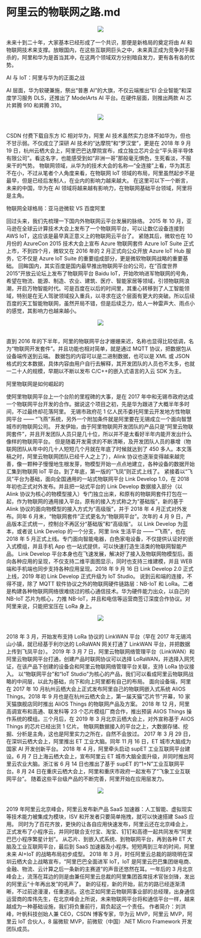 # 阿里云的物联网之路.md

<div style="text-align:center" align="center">
<img src="/Alibaba Cloud ApsaraDB/images/阿里云的物联网之路1.png" align="center" />
</div>
</br>
未来十到二十年，大家基本已经形成了一个共识，那便是新格局的奠定将由 AI 和物联网技术来支撑。放眼国内，在这些互联网巨头之中，未来真正成为竞争对手厮杀的，阿里和华为是首当其冲，在这两个领域双方分别暗自发力，更有各有各的优势。

AI 与 IoT：阿里与华为的正面之战

AI 层面，华为软硬兼施，祭出“普惠 AI”的大旗，不仅云端推出“EI 企业智能”和深度学习服务 DLS，还推出了 ModelArts AI 平台。在硬件层面，则推出两款 AI 芯片昇腾 910 和昇腾 310。

<div style="text-align:center" align="center">
<img src="/Alibaba Cloud ApsaraDB/images/阿里云的物联网之路2.png" align="center" />
</div>
</br>

CSDN 付费下载自东方 IC
相对华为，阿里 AI 技术虽然实力总体不如华为，但也不甘示弱。不仅成立了深研 AI 技术的“达摩院”和“罗汉堂”，更是在 2018 年 9 月 19 日，杭州云栖大会上，阿里巴巴达摩院宣布，成立独立芯片企业“平头哥半导体有限公司”。看这名字，也能感受到如“非洲一哥”那般毫无惧色，生死看淡，不服来干的气势。
物联网领域，从华为的技术大会的名称—“全连接”上看，华为其志不在小，不过从笔者个人角度来看，在物联网 IoT 领域的布局，阿里虽然起步不是最早，但是已经后发制人，在业内的影响力越来越大。
在这里可以下一个断言，未来的中国，华为在 AI 领域将越来越有影响力，在物联网基础平台领域，阿里将是主角。

物联网全球格局：亚马逊微软 VS 百度阿里

回过头来，我们先梳理一下国内外物联网云平台发展的脉络。
2015 年 10 月，亚马逊在全球云计算技术大会上发布了一个物联网平台，可以让数亿设备连接到 AWS IoT，这应该是最早真正意义上的物联网云平台了。
紧随其后，微软也在 10 月份的 AzureCon 2015 技术大会上宣布 Azure 物联网套件 Azure IoT Suite 正式上市，不到四个月，微软又在 2016 年的 2 月正式向公众开放 Azure IoT Hub 服务，它不仅是 Azure IoT Suite 的重要组成部分，更是微软物联网战略的重要基础。
回眸国内，其实百度是国内最早推出物联网平台的公司，在“百度世界 2015”开放云论坛上发布了物联网平台 Baidu IoT，开始吹响进军物联网的号角，希望在物流、能源、制造、农业、建筑、医疗、智能家居等领域，引领物联网浪潮，开启万物智能时代。可是百度在以后的时间里，其重心转移到了人工智能领域，特别是在无人驾驶领域投入重兵，以寻求在这个层面有更大的突破。所以后续百度的天工智能物联网，虽然开局不错，但是后续乏力，给人一种雷声大、雨点小的感觉，其影响力也越来越小。

<div style="text-align:center" align="center">
<img src="/Alibaba Cloud ApsaraDB/images/阿里云的物联网之路3.png" align="center" />
</div>
</br>

直到 2016 年的下半年，阿里的物联网平台才姗姗来迟，名称也显得比较低调，名为“物联网开发套件”。并且功能也相对简单，就是通过 MQTT 协议，把数据包从设备端传送到云端。
数据包的内容可以是二进制数据，也可以是 XML 或 JSON 格式的文本数据，具体内容由用户自行去解释，其开发团队的人员也不太多，也就一二十人的规模，早期以不断以发布 C/C++的嵌入式语言的入云 SDK 为主。

阿里物联网是如何崛起的

使阿里物联网平台上一个台阶的里程碑的大事，是在 2017 年中和无锡市政府达成一个物联网平台开发的合作。据说这个项目之初，先是华为跟进了大概半年多时间，不过最终却花落阿里。
无锡市政府花 1 亿人民币委托阿里云开发地方性物联网平台 —— “飞燕”系统，另外一个附加条件就是阿里要在无锡成立一个面向智慧城市的物联网公司。
开发伊始，由于阿里物联网开发团队的产品只是“阿里云物联网套件”，并且开发团队人员只是几十位，所以并不是太看好半年内能开发出什么像样的物联网平台。
但是随着开发需求的不断清晰，及开发团队人员的暴增（物联网团队从年中的几十人短短几个月就在年底了时候就达到了 450 多人。本文落稿之时，阿里云物联网团队已经千人之上了），Alink 协议也逐渐变得越来越完善，像一颗种子慢慢地生根发芽，物模型开始一点点地建立，各种设备的数据开始汇集到物联网 IoT 平台。到了年底，第一版的”飞凤”则正式上线了。
紧接着以“飞凤”平台为基础，面向全国通用的一站式物联网平台 Link Develop 1.0，在 2018 年初也正式对外发布。并且把一站式平台的 Link Develop 数据接入部分（以 Alink 协议为核心的物模型接入）专门独立出来，和原有的物联网套件打包在一起，作为物联网的通用接入平台。原有的接入方式称之为“基础版”，新的基于 Alink 协议的面向物模型的接入方式为“高级版”，并于 2018 年 4 月正式对外发布。同年 6 月末，“物联网套件”正式更名为“物联网平台”。次年的 4 月 9 日，产品版本正式统一，控制台不再区分“基础版”和“高级版”。
以 Link Develop 为蓝本，或者说 Link Develop 的一个分支，阿里 link 生活平台 —— “飞燕”，也在 2018 年 5 月正式上线。专门面向智能电器，白色家电设备，不仅提供认证好的嵌入式模组，并且手机 App 也一站式提供，可以快速打造生活类的物联网智能产品。
Link Develop 平台本身也在飞速发展，解决好了接入及物联网物模型后。面向各种应用的呈现，不仅支持二维平面图显示，同时也支持三维建模，并且 WEB 端和手机端也同步支持各种应用呈现。2018 年 9 月 16 日 Link Develop 2.0 正式上线，2019 年初 Link Develop 正式升级为 IoT Studio。
说到云和端的连接，不得不提，除了 MQTT 软件协议之外的物联网硬件链路层：NB-IoT 和 LoRa。二者是构建各种物联网网络很难绕过的核心通信技术。华为硬件能力出众，以自己的 NB-IoT 芯片为核心，力推 NB-IoT，并且和电信等运营商签订深度合作协议。对阿里来说，只能把宝压在 LoRa 身上。

<div style="text-align:center" align="center">
<img src="/Alibaba Cloud ApsaraDB/images/阿里云的物联网之路4.png" align="center" />
</div>
</br>

2018 年 3 月，开始发布支持 LoRa 协议的 LinkWAN 平台（早在 2017 年无锡鸿山小镇，就已经基于利尔达的 LoRaWAN 网关打通了 LinkWAN 平台，并把数据上传到飞凤平台）。
2019 年 3 月 7 日，阿里云物联网络管理平台（LinkWAN）和阿里云物联网平台打通，创建产品时联网协议可以选择 LoRaWAN，并选择入网凭证，在该产品下创建的设备会和阿里云物联网络管理平台关联，支持 LoRa 协议接入。
以“物联网平台”和“IoT Studio”为核心的产品，我们可以看成阿里云物联网战略的中间层，以此为基础，向下和向上阿里都有自己的布局。
面向设备端，阿里在 2017 年 10 月杭州云栖大会上正式发布阿里自己的物联网嵌入式系统 AliOS Things。2018 年 9 月也是在杭州云栖大会上，第一届天猫“芯片节”开幕，10 家天猫旗舰店同时推出 AliOS Things 的物联网产品及方案。
2018 年 12 月，阿里高调宣布和高通、联发科等 23 个芯片模组厂商合作，推出预装 AliOS Things 操作系统的模组。三个月后，在 2019 年 3 月北京云栖大会上，对外宣称基于 AliOS Things 的芯片已经出货 1 亿片。
物联网数据接入的平台之上，大数据存储、挖掘、分析是主角，这也是阿里实力之所在，自然不会放过。
2017 年 3 月 29 日，在深圳云栖大会上，阿里推出 ET 工业大脑。同年 11 月 16 日，ET 城市大脑成为国家 AI 开发创新平台。
2018 年 4 月，阿里牵头启动 supET 工业互联网平台建设。6 月 7 日上海云栖大会上，宣布阿里云 ET 城市大脑全面升级，并同时推出阿里云农业大脑。浙江省 6 月 14 日也推出了基于 supET 的“1+N”工业互联网平台。8 月 24 日在重庆云栖大会上，阿里和重庆市政府一起发布了“飞象工业互联网平台”。
随着这些平台级产品的不断完善，阿里开始在应用层发力。

<div style="text-align:center" align="center">
<img src="/Alibaba Cloud ApsaraDB/images/阿里云的物联网之路5.png" align="center" />
</div>
</br>

2019 年阿里云北京峰会，阿里云发布新产品 SaaS 加速器：人工智能、虚拟现实等技术能力被集成为模块，ISV 和开发者只要简单拖拽，就可以快速搭建 SaaS 应用。
同时为了百花齐放，更快的让各自应用快速发布，阿里云还在北京峰会上，正式发布了小程序云，并同时联合支付宝、淘宝、钉钉和高德一起共同发布“阿里巴巴小程序繁星计划”。
从芯片、到嵌入式系统、到物联网平台，再到各种 ET 大脑及工业互联网平台，最后到 SaaS 加速器及小程序。短短两到三年的时间，阿里未来 AI+IoT 的战略布局初步成型。
2018 年 3 月，时任阿里云总裁的胡晓明在深圳云栖大会上战略宣布，“阿里巴巴全面进军 IoT，IoT 是阿里云巴巴集团继电商、金融、物流、云计算之后一条新的主赛道”的声音还悠然在耳。一年后的 3 月北京峰会上，流荡在耳边的则是由兼任阿里云总裁的阿里集团首席技术官张剑锋，发出的阿里云“十年再出发”的吼声了。
新的征程，新的开始，前方的路已经逐渐清晰，不过前途漫漫，任重道远。这也正如阿里云物联网事业部的总经理，出身通信运营商的库伟先生，在北京峰会上所说，未来物联网平台将和通信平台一样，越来越成为一种基础设施，我们将负重前行，肩负起这一个责任。
作者简介：刘洪峰，叶帆科技创始人兼 CEO，CSDN 博客专家，华为云 MVP，阿里云 MVP，阿里云 IoT 合伙人，8 届微软 MVP，前微软（中国）.NET Micro Framework 开发团队成员。
